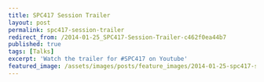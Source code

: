```yaml
---
title: SPC417 Session Trailer
layout: post
permalink: spc417-session-trailer
redirect_from: /2014-01-25_SPC417-Session-Trailer-c462f0ea44b7
published: true
tags: [Talks]
excerpt: 'Watch the trailer for #SPC417 on Youtube'
featured_image: /assets/images/posts/feature_images/2014-01-25-spc417-session-trailer.jpg
---
```

